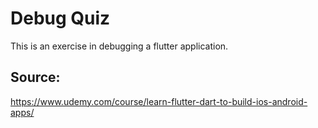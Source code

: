 # Debug Quiz<br>
This is an exercise in debugging a flutter application.<br>

## Source:<br>
https://www.udemy.com/course/learn-flutter-dart-to-build-ios-android-apps/<br>